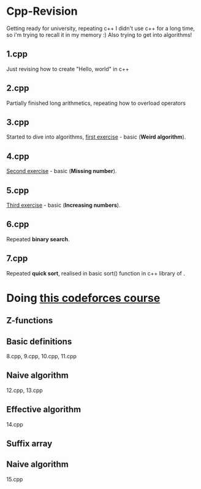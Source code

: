  # Cpp-Revision
Getting ready for university, repeating c++
I didn't use c++ for a long time, so i'm trying to recall it in my memory :)
Also trying to get into algorithms!

## 1.cpp
Just revising how to create "Hello, world" in c++
## 2.cpp
Partially finished long arithmetics, repeating how to overload operators
## 3.cpp
Started to dive into algorithms, [first exercise](https://cses.fi/problemset/task/1068/) - basic (**Weird algorithm**).
## 4.cpp
[Second exercise](https://cses.fi/problemset/task/1083) - basic (**Missing number**).
## 5.cpp
[Third exercise](https://cses.fi/problemset/task/1094/) - basic (**Increasing numbers**).
## 6.cpp
Repeated **binary search**.
## 7.cpp
Repeated **quick sort**, realised in basic sort() function in c++ library of <algorithm>.
# Doing [this codeforces course](https://codeforces.com/edu/course/2)
## Z-functions
## Basic definitions
 8.cpp, 9.cpp, 10.cpp, 11.cpp
## Naive algorithm
12.cpp, 13.cpp
## **Effective algorithm**
14.cpp
## Suffix array
## Naive algorithm
15.cpp
